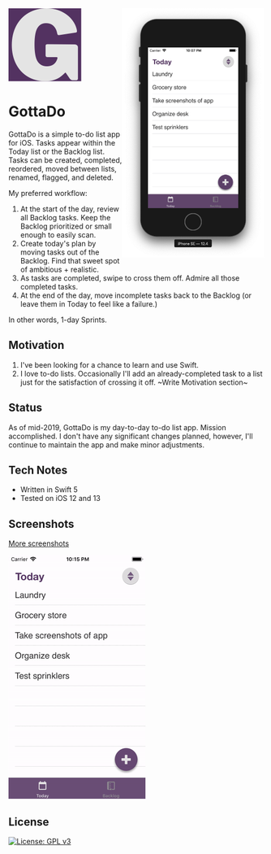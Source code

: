 <img src="Screenshots/02-task-list.png" width="280" align="right">

<img src="gottado-logo.png">

# GottaDo
GottaDo is a simple to-do list app for iOS. Tasks appear within the Today list or the Backlog list. Tasks can be created, completed, reordered, moved between lists, renamed, flagged, and deleted.

My preferred workflow: 
1. At the start of the day, review all Backlog tasks. Keep the Backlog prioritized or small enough to easily scan.
2. Create today's plan by moving tasks out of the Backlog. Find that sweet spot of ambitious + realistic.
3. As tasks are completed, swipe to cross them off. Admire all those completed tasks.
4. At the end of the day, move incomplete tasks back to the Backlog (or leave them in Today to feel like a failure.)

In other words, 1-day Sprints.

## Motivation
1. I've been looking for a chance to learn and use Swift. 
2. I love to-do lists. Occasionally I'll add an already-completed task to a list just for the satisfaction of crossing it off. ~Write Motivation section~

## Status
As of mid-2019, GottaDo is my day-to-day to-do list app. Mission accomplished. I don't have any significant changes planned, however, I'll continue to maintain the app and make minor adjustments.

## Tech Notes
- Written in Swift 5
- Tested on iOS 12 and 13

## Screenshots
[More screenshots](Screenshots/)

![Demo](Screenshots/demo.gif)

## License
[![License: GPL v3](https://img.shields.io/badge/License-GPLv3-blue.svg)](LICENSE)

